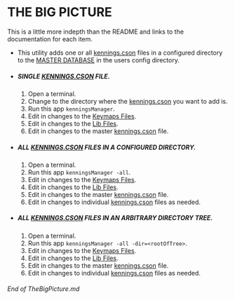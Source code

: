 

# THE BIG PICTURE

<span>
This is a little more indepth than the README and links to the documentation for each item.
</span>

  - This utility adds one or all [kennings.cson](./02_KenningsCsonFile.md) files in a configured directory to the [MASTER DATABASE](./01_MasterDatabase.md) in the users config directory.

  - ##### SINGLE [KENNINGS.CSON](./02_KenningsCsonFile.md) FILE.
    1. Open a terminal.
    2. Change to the directory where the [kennings.cson](./02_KenningsCsonFile.md) you want to add is.
    3. Run this app `kenningsManager`.
    4. Edit in changes to the [Keymaps Files](./03_AtomEditorKeymapsFiles.md).
    5. Edit in changes to the [Lib Files](./04_AtomEditorLibFiles).
    6. Edit in changes to the master [kennings.cson](./05_MasterKenningsCsonFile.md) file.

  - ##### ALL [KENNINGS.CSON](./02_KenningsCsonFile.md) FILES IN A CONFIGURED DIRECTORY.
    1. Open a terminal.
    2. Run this app `kenningsManager -all`.
    3. Edit in changes to the [Keymaps Files](./03_AtomEditorKeymapsFiles.md).
    4. Edit in changes to the [Lib Files](./04_AtomEditorLibFiles).
    5. Edit in changes to the master [kennings.cson](./05_MasterKenningsCsonFile.md) file.
    6. Edit in changes to individual [kennings.cson](./02_KenningsCsonFile.md) files as needed.

  - ##### ALL [KENNINGS.CSON](./02_KenningsCsonFile.md) FILES IN AN ARBITRARY DIRECTORY TREE.
    1. Open a terminal.
    2. Run this app `kenningsManager -all -dir=<rootOfTree>`.
    3. Edit in changes to the [Keymaps Files](./03_AtomEditorKeymapsFiles.md).
    4. Edit in changes to the [Lib Files](./04_AtomEditorLibFiles).
    5. Edit in changes to the master [kennings.cson](./05_MasterKenningsCsonFile.md) file.
    6. Edit in changes to individual [kennings.cson](./02_KenningsCsonFile.md) files as needed.

###### End of TheBigPicture.md
